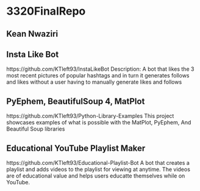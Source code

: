 # 3320FinalRepo

<h2>Kean Nwaziri</h2>

<h2>Insta Like Bot</h2>
https://github.com/KTleft93/InstaLikeBot
Description: A bot that likes the 3 most recent pictures of popular hashtags and in turn
it generates follows and likes without a user having to manually generate likes and follows


<h2>PyEphem, BeautifulSoup 4, MatPlot</h2>
https://github.com/KTleft93/Python-Library-Examples
This project showcases examples of what is possible with the MatPlot, PyEphem, And Beautiful Soup libraries


<h2>Educational YouTube Playlist Maker</h2>
https://github.com/KTleft93/Educational-Playlist-Bot
A bot that creates a playlist and adds videos to the playlist for viewing at anytime. The videos are of educational value and helps users educatte themselves while on YouTube.
